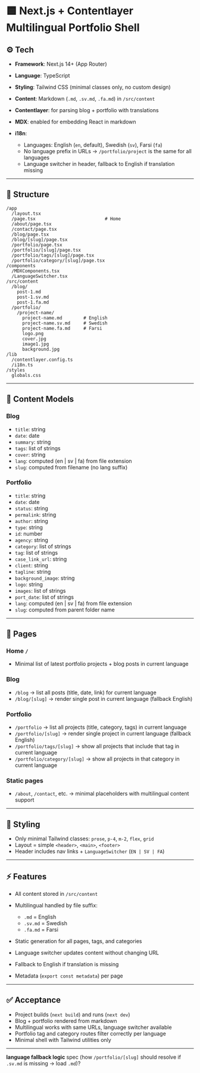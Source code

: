 # 🟦 Next.js + Contentlayer Multilingual Portfolio Shell

## ⚙️ Tech

- **Framework**: Next.js 14+ (App Router)
- **Language**: TypeScript
- **Styling**: Tailwind CSS (minimal classes only, no custom design)
- **Content**: Markdown (`.md`, `.sv.md`, `.fa.md`) in `/src/content`
- **Contentlayer**: for parsing blog + portfolio with translations
- **MDX**: enabled for embedding React in markdown
- **i18n**:

  - Languages: English (`en`, default), Swedish (`sv`), Farsi (`fa`)
  - No language prefix in URLs → `/portfolio/project` is the same for all languages
  - Language switcher in header, fallback to English if translation missing

---

## 📂 Structure

```
/app
  /layout.tsx
  /page.tsx                          # Home
  /about/page.tsx
  /contact/page.tsx
  /blog/page.tsx
  /blog/[slug]/page.tsx
  /portfolio/page.tsx
  /portfolio/[slug]/page.tsx
  /portfolio/tags/[slug]/page.tsx
  /portfolio/category/[slug]/page.tsx
/components
  /MDXComponents.tsx
  /LanguageSwitcher.tsx
/src/content
  /blog/
    post-1.md
    post-1.sv.md
    post-1.fa.md
  /portfolio/
    /project-name/
      project-name.md        # English
      project-name.sv.md     # Swedish
      project-name.fa.md     # Farsi
      logo.png
      cover.jpg
      image1.jpg
      background.jpg
/lib
  /contentlayer.config.ts
  /i18n.ts
/styles
  globals.css
```

---

## 📝 Content Models

### Blog

- `title`: string
- `date`: date
- `summary`: string
- `tags`: list of strings
- `cover`: string
- `lang`: computed (en | sv | fa) from file extension
- `slug`: computed from filename (no lang suffix)

### Portfolio

- `title`: string
- `date`: date
- `status`: string
- `permalink`: string
- `author`: string
- `type`: string
- `id`: number
- `agency`: string
- `category`: list of strings
- `tag`: list of strings
- `case_link_url`: string
- `client`: string
- `tagline`: string
- `background_image`: string
- `logo`: string
- `images`: list of strings
- `port_date`: list of strings
- `lang`: computed (en | sv | fa) from file extension
- `slug`: computed from parent folder name

---

## 📑 Pages

### Home `/`

- Minimal list of latest portfolio projects + blog posts in current language

### Blog

- `/blog` → list all posts (title, date, link) for current language
- `/blog/[slug]` → render single post in current language (fallback English)

### Portfolio

- `/portfolio` → list all projects (title, category, tags) in current language
- `/portfolio/[slug]` → render single project in current language (fallback English)
- `/portfolio/tags/[slug]` → show all projects that include that tag in current language
- `/portfolio/category/[slug]` → show all projects in that category in current language

### Static pages

- `/about`, `/contact`, etc. → minimal placeholders with multilingual content support

---

## 🎨 Styling

- Only minimal Tailwind classes: `prose`, `p-4`, `m-2`, `flex`, `grid`
- Layout = simple `<header>`, `<main>`, `<footer>`
- Header includes nav links + `LanguageSwitcher` (`EN | SV | FA`)

---

## ⚡ Features

- All content stored in `/src/content`
- Multilingual handled by file suffix:

  - `.md` = English
  - `.sv.md` = Swedish
  - `.fa.md` = Farsi

- Static generation for all pages, tags, and categories
- Language switcher updates content without changing URL
- Fallback to English if translation is missing
- Metadata (`export const metadata`) per page

---

## ✅ Acceptance

- Project builds (`next build`) and runs (`next dev`)
- Blog + portfolio rendered from markdown
- Multilingual works with same URLs, language switcher available
- Portfolio tag and category routes filter correctly per language
- Minimal shell with Tailwind utilities only

---

**language fallback logic**
spec (how `/portfolio/[slug]` should resolve if `.sv.md` is missing → load `.md`)?
